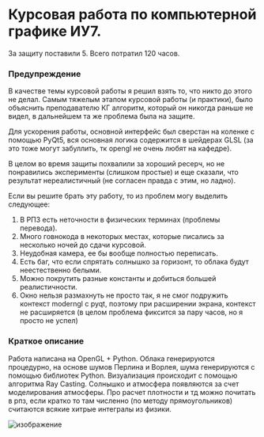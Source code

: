 # Курсовая работа по компьютерной графике ИУ7.

За защиту поставили 5.
Всего потратил 120 часов.

### Предупреждение
В качестве темы курсовой работы я решил взять то, что никто до этого не делал. Самым тяжелым этапом курсовой работы (и практики), было объяснить преподавателю КГ алгоритм, который он никогда раньше не видел, в дальнейшем та же проблема была на защите. 

Для ускорения работы, основной интерфейс был сверстан на коленке с помощью PyQt5, вся основная логика содержится в шейдерах GLSL (за это тоже могут забуллить, тк opengl не очень любят на кафедре).

В целом во время защиты похвалили за хороший ресерч, но не понравились эксперименты (слишком простые) и еще сказали, что результат нереалистичный (не согласен правда с этим, но ладно). 

Если вы решите брать эту работу, то из проблем могу выделить следующее:
1. В РПЗ есть неточности в физических терминах (проблемы перевода).
2. Много говнокода в некоторых местах, которые писались за несколько ночей до сдачи курсовой.
3. Неудобная камера, ее бы вообще полностью переписать.
4. Есть баг, что если спрятать солнышко за горизонт, то облака будут неестественно белыми.
5. Можно покрутить разные константы и добиться большей реалистичности.
6. Окно нельзя размахнуть не просто так, я не смог подружить контекст moderngl с pyqt, поэтому при расширении экрана, контекст не расширяется (в целом проблема фиксится за пару часов, но я просто не успел)

### Краткое описание

Работа написана на OpenGL + Python. Облака генерируются процедурно, на основе шумов Перлина и Ворлея, шума генерируются с помощью библиотек Python. Визуализация происходит с помощью алгоритма Ray Casting. Солнышко и атмосфера появляются за счет моделирования атмосферы. Про расчет плотности и тд можно почитать в рпз, если кратко то там численно (по методу прямоугольников) считаются всякие хитрые интегралы из физики.

![изображение](https://github.com/BuldakovMikhail/bmstu-cg-cp/assets/86353921/12287206-60e0-4070-9cf2-3f93fa609932)
